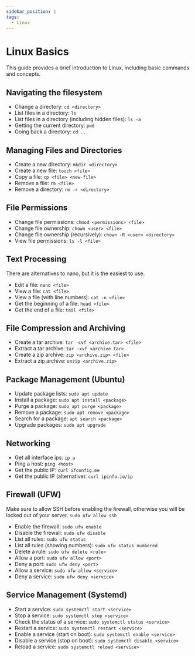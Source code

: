 ```yaml
---
sidebar_position: 1
tags:
  - Linux
---
```


# Linux Basics

This guide provides a brief introduction to Linux, including basic commands and concepts.

## Navigating the filesystem

- Change a directory: `cd <directory>`
- List files in a directory: `ls`
- List files in a directory (including hidden files): `ls -a`
- Getting the current directory: `pwd`
- Going back a directory: `cd ..`

## Managing Files and Directories

- Create a new directory: `mkdir <directory>`
- Create a new file: `touch <file>`
- Copy a file: `cp <file> <new-file>`
- Remove a file: `rm <file>`
- Remove a directory: `rm -r <directory>`

## File Permissions

- Change file permissions: `chmod <permissions> <file>`
- Change file ownership: `chown <user> <file>`
- Change file ownership (recursively): `chown -R <user> <directory>`
- View file permissions: `ls -l <file>`

## Text Processing

There are alternatives to nano, but it is the easiest to use.

- Edit a file: `nano <file>`
- View a file: `cat <file>`
- View a file (with line numbers): `cat -n <file>`
- Get the beginning of a file: `head <file>`
- Get the end of a file: `tail <file>`

## File Compression and Archiving

- Create a tar archive: `tar -cvf <archive.tar> <file>`
- Extract a tar archive: `tar -xvf <archive.tar>`
- Create a zip archive: `zip <archive.zip> <file>`
- Extract a zip archive: `unzip <archive.zip>`

## Package Management (Ubuntu)

- Update package lists: `sudo apt update`
- Install a package: `sudo apt install <package>`
- Purge a package: `sudo apt purge <package>`
- Remove a package: `sudo apt remove <package>`
- Search for a package: `apt search <package>`
- Upgrade packages: `sudo apt upgrade`

## Networking

- Get all interface ips: `ip a`
- Ping a host: `ping <host>`
- Get the public IP: `curl ifconfig.me`
- Get the public IP (alternative): `curl ipinfo.io/ip`

## Firewall (UFW)

Make sure to allow SSH before enabling the firewall, otherwise you will be locked out of your server. `sudo ufw allow ssh`

- Enable the firewall: `sudo ufw enable`
- Disable the firewall: `sudo ufw disable`
- List all rules: `sudo ufw status`
- List all rules (showing numbers): `sudo ufw status numbered`
- Delete a rule: `sudo ufw delete <rule>`
- Allow a port: `sudo ufw allow <port>`
- Deny a port: `sudo ufw deny <port>`
- Allow a service: `sudo ufw allow <service>`
- Deny a service: `sudo ufw deny <service>`

## Service Management (Systemd)

- Start a service: `sudo systemctl start <service>`
- Stop a service: `sudo systemctl stop <service>`
- Check the status of a service: `sudo systemctl status <service>`
- Restart a service: `sudo systemctl restart <service>`
- Enable a service (start on boot): `sudo systemctl enable <service>`
- Disable a service (stop on boot): `sudo systemctl disable <service>`
- Reload a service: `sudo systemctl reload <service>`